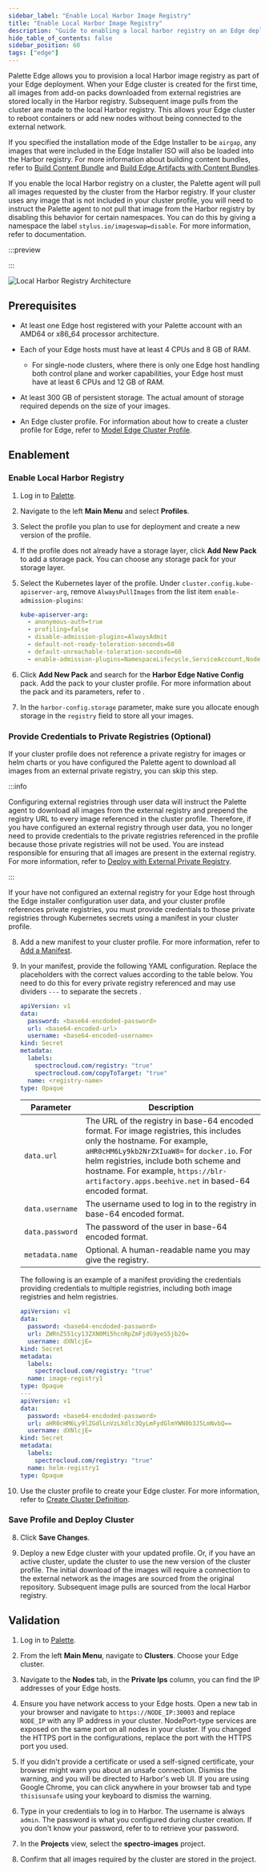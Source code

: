 ```yaml
---
sidebar_label: "Enable Local Harbor Image Registry"
title: "Enable Local Harbor Image Registry"
description: "Guide to enabling a local harbor registry on an Edge deployment."
hide_table_of_contents: false
sidebar_position: 60
tags: ["edge"]
---
```


Palette Edge allows you to provision a local Harbor image registry as part of your Edge deployment. When your Edge
cluster is created for the first time, all images from add-on packs downloaded from external registries are stored
locally in the Harbor registry. Subsequent image pulls from the cluster are made to the local Harbor registry. This
allows your Edge cluster to reboot containers or add new nodes without being connected to the external network.

If you specified the installation mode of the Edge Installer to be `airgap`, any images that were included in the Edge
Installer ISO will also be loaded into the Harbor registry. For more information about building content bundles, refer
to [Build Content Bundle](../../edgeforge-workflow/palette-canvos/build-content-bundle.md) and
[Build Edge Artifacts with Content Bundles](../../edgeforge-workflow/palette-canvos/palette-canvos.md).

<!-- prettier-ignore-start -->
If you enable the local Harbor registry on a cluster, the Palette agent will pull all images requested by the cluster
from the Harbor registry. If your cluster uses any image that is not included in your cluster profile, you will need to
instruct the Palette agent to not pull that image from the Harbor registry by disabling this behavior for certain
namespaces. You can do this by giving a namespace the label `stylus.io/imageswap=disable`. For more information, refer
to <VersionedLink text="Harbor Edge-Native Config pack" url="/integrations/packs/?pack=harbor-edge-native-config#enable-image-download-from-outside-of-harbor"/> documentation.
<!-- prettier-ignore-end -->

:::preview

:::

![Local Harbor Registry Architecture](/clusters_edge_networking_local_harbor_architecture.webp)

## Prerequisites

- At least one Edge host registered with your Palette account with an AMD64 or x86_64 processor architecture.

- Each of your Edge hosts must have at least 4 CPUs and 8 GB of RAM.

  - For single-node clusters, where there is only one Edge host handling both control plane and worker capabilities,
    your Edge host must have at least 6 CPUs and 12 GB of RAM.

- At least 300 GB of persistent storage. The actual amount of storage required depends on the size of your images.

- An Edge cluster profile. For information about how to create a cluster profile for Edge, refer to
  [Model Edge Cluster Profile](../../site-deployment/model-profile.md).

## Enablement

### Enable Local Harbor Registry

1. Log in to [Palette](https://console.spectrocloud.com).

2. Navigate to the left **Main Menu** and select **Profiles**.

3. Select the profile you plan to use for deployment and create a new version of the profile.

4. If the profile does not already have a storage layer, click **Add New Pack** to add a storage pack. You can choose
   any storage pack for your storage layer.

5. Select the Kubernetes layer of the profile. Under `cluster.config.kube-apiserver-arg`, remove `AlwaysPullImages` from
   the list item `enable-admission-plugins`:

   ```yaml {7}
   kube-apiserver-arg:
     - anonymous-auth=true
     - profiling=false
     - disable-admission-plugins=AlwaysAdmit
     - default-not-ready-toleration-seconds=60
     - default-unreachable-toleration-seconds=60
     - enable-admission-plugins=NamespaceLifecycle,ServiceAccount,NodeRestriction
   ```

<!-- prettier-ignore-start -->
6. Click **Add New Pack** and search for the **Harbor Edge Native Config** pack. Add the pack to your cluster profile.
   For more information about the pack and its parameters, refer to <VersionedLink text="Harbor Edge Native Config pack documentation" url="/integrations/packs/?pack=harbor-edge-native-config"/>.

<!-- prettier-ignore-end -->

7. In the `harbor-config.storage` parameter, make sure you allocate enough storage in the `registry` field to store all
   your images.

### Provide Credentials to Private Registries (Optional)

If your cluster profile does not reference a private registry for images or helm charts or you have configured the
Palette agent to download all images from an external private registry, you can skip this step.

:::info

Configuring external registries through user data will instruct the Palette agent to download all images from the
external registry and prepend the registry URL to every image referenced in the cluster profile. Therefore, if you have
configured an external registry through user data, you no longer need to provide credentials to the private registries
referenced in the profile because those private registries will not be used. You are instead responsible for ensuring
that all images are present in the external registry. For more information, refer to
[Deploy with External Private Registry](./deploy-external-registry.md).

:::

If your have not configured an external registry for your Edge host through the Edge installer configuration user data,
and your cluster profile references private registries, you must provide credentials to those private registries through
Kubernetes secrets using a manifest in your cluster profile.

8. Add a new manifest to your cluster profile. For more information, refer to
   [Add a Manifest](../../../../profiles/cluster-profiles/create-cluster-profiles/create-addon-profile/create-manifest-addon.md).

9. In your manifest, provide the following YAML configuration. Replace the placeholders with the correct values
   according to the table below. You need to do this for every private registry referenced and may use dividers `---` to
   separate the secrets .

   ```yaml
   apiVersion: v1
   data:
     password: <base64-encdoded-password>
     url: <base64-encoded-url>
     username: <base64-encoded-username>
   kind: Secret
   metadata:
     labels:
       spectrocloud.com/registry: "true"
       spectrocloud.com/copyToTarget: "true"
     name: <registry-name>
   type: Opaque
   ```

   | Parameter       | Description                                                                                                                                                                                                                                                                                                   |
   | --------------- | ------------------------------------------------------------------------------------------------------------------------------------------------------------------------------------------------------------------------------------------------------------------------------------------------------------- |
   | `data.url`      | The URL of the registry in base-64 encoded format. For image registries, this includes only the hostname. For example, `aHR0cHM6Ly9kb2NrZXIuaW8=` for `docker.io`. For helm registries, include both scheme and hostname. For example, `https://blr-artifactory.apps.beehive.net` in based-64 encoded format. |
   | `data.username` | The username used to log in to the registry in base-64 encoded format.                                                                                                                                                                                                                                        |
   | `data.password` | The password of the user in base-64 encoded format.                                                                                                                                                                                                                                                           |
   | `metadata.name` | Optional. A human-readable name you may give the registry.                                                                                                                                                                                                                                                    |

   The following is an example of a manifest providing the credentials providing credentials to multiple registries,
   including both image registries and helm registries.

   ```yaml
   apiVersion: v1
   data:
     password: <base64-encdoded-password>
     url: ZWRnZS51cy13ZXN0Mi5hcnRpZmFjdG9yeS5jb20=
     username: dXNlcjE=
   kind: Secret
   metadata:
     labels:
       spectrocloud.com/registry: "true"
     name: image-registry1
   type: Opaque
   ---
   apiVersion: v1
   data:
     password: <base64-encdoded-password>
     url: aHR0cHM6Ly9lZGdlLnVzLXdlc3QyLmFydGlmYWN0b3J5LmNvbQ==
     username: dXNlcjE=
   kind: Secret
   metadata:
     labels:
       spectrocloud.com/registry: "true"
     name: helm-registry1
   type: Opaque
   ```

10. Use the cluster profile to create your Edge cluster. For more information, refer to
    [Create Cluster Definition](../cluster-deployment.md).

### Save Profile and Deploy Cluster

8. Click **Save Changes**.

9. Deploy a new Edge cluster with your updated profile. Or, if you have an active cluster, update the cluster to use the
   new version of the cluster profile. The initial download of the images will require a connection to the external
   network as the images are sourced from the original repository. Subsequent image pulls are sourced from the local
   Harbor registry.

## Validation

1. Log in to [Palette](https://console.spectrocloud.com).

2. From the left **Main Menu**, navigate to **Clusters**. Choose your Edge cluster.

3. Navigate to the **Nodes** tab, in the **Private Ips** column, you can find the IP addresses of your Edge hosts.

4. Ensure you have network access to your Edge hosts. Open a new tab in your browser and navigate to
   `https://NODE_IP:30003` and replace `NODE_IP` with any IP address in your cluster. NodePort-type services are exposed
   on the same port on all nodes in your cluster. If you changed the HTTPS port in the configurations, replace the port
   with the HTTPS port you used.

5. If you didn't provide a certificate or used a self-signed certificate, your browser might warn you about an unsafe
   connection. Dismiss the warning, and you will be directed to Harbor's web UI. If you are using Google Chrome, you can
   click anywhere in your browser tab and type `thisisunsafe` using your keyboard to dismiss the warning.

<!-- prettier-ignore-start -->

6. Type in your credentials to log in to Harbor. The username is always `admin`. The password is what you configured
   during cluster creation. If you don't know your password, refer to <VersionedLink text="Retrieve Harbor Credentials" url="/integrations/packs/?pack=harbor-edge-native-config#retrieve-harbor-credentials"/> to retrieve your
   password.

<!-- prettier-ignore-end -->

7. In the **Projects** view, select the **spectro-images** project.

8. Confirm that all images required by the cluster are stored in the project.
